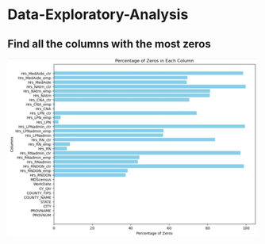 # Data-Exploratory-Analysis
## Find all the columns with the most zeros
![Percentage of Zeros](Percentage%20of%20Zeros%20In%20Each%20Column.JPG)

